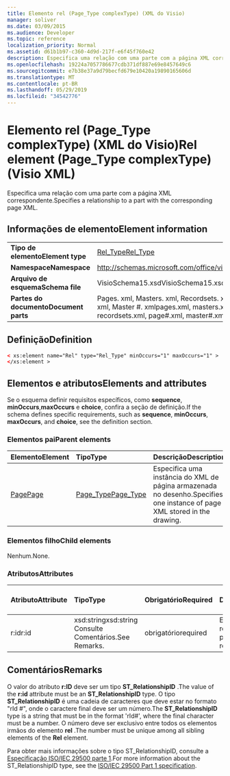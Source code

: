 ```yaml
---
title: Elemento rel (Page_Type complexType) (XML do Visio)
manager: soliver
ms.date: 03/09/2015
ms.audience: Developer
ms.topic: reference
localization_priority: Normal
ms.assetid: d61b1b97-c360-4d9d-217f-e6f45f760e42
description: Especifica uma relação com uma parte com a página XML correspondente.
ms.openlocfilehash: 19224a7057786677cdb371df887e69e8457649c6
ms.sourcegitcommit: e7b38e37a9d79becfd679e10420a19890165606d
ms.translationtype: MT
ms.contentlocale: pt-BR
ms.lasthandoff: 05/29/2019
ms.locfileid: "34542776"
---
```

# <a name="rel-element-pagetype-complextype-visio-xml"></a><span data-ttu-id="90429-103">Elemento rel (Page_Type complexType) (XML do Visio)</span><span class="sxs-lookup"><span data-stu-id="90429-103">Rel element (Page_Type complexType) (Visio XML)</span></span>

<span data-ttu-id="90429-104">Especifica uma relação com uma parte com a página XML correspondente.</span><span class="sxs-lookup"><span data-stu-id="90429-104">Specifies a relationship to a part with the corresponding page XML.</span></span>
  
## <a name="element-information"></a><span data-ttu-id="90429-105">Informações de elemento</span><span class="sxs-lookup"><span data-stu-id="90429-105">Element information</span></span>

|||
|:-----|:-----|
|<span data-ttu-id="90429-106">**Tipo de elemento**</span><span class="sxs-lookup"><span data-stu-id="90429-106">**Element type**</span></span> <br/> |[<span data-ttu-id="90429-107">Rel_Type</span><span class="sxs-lookup"><span data-stu-id="90429-107">Rel_Type</span></span>](rel_type-complextypevisio-xml.md) <br/> |
|<span data-ttu-id="90429-108">**Namespace**</span><span class="sxs-lookup"><span data-stu-id="90429-108">**Namespace**</span></span> <br/> |http://schemas.microsoft.com/office/visio/2012/main  <br/> |
|<span data-ttu-id="90429-109">**Arquivo de esquema**</span><span class="sxs-lookup"><span data-stu-id="90429-109">**Schema file**</span></span> <br/> |<span data-ttu-id="90429-110">VisioSchema15.xsd</span><span class="sxs-lookup"><span data-stu-id="90429-110">VisioSchema15.xsd</span></span>  <br/> |
|<span data-ttu-id="90429-111">**Partes do documento**</span><span class="sxs-lookup"><span data-stu-id="90429-111">**Document parts**</span></span> <br/> |<span data-ttu-id="90429-112">Pages. xml, Masters. xml, Recordsets. xml, Page #. xml, Master #. xml</span><span class="sxs-lookup"><span data-stu-id="90429-112">pages.xml, masters.xml, recordsets.xml, page#.xml, master#.xml</span></span>  <br/> |
   
## <a name="definition"></a><span data-ttu-id="90429-113">Definição</span><span class="sxs-lookup"><span data-stu-id="90429-113">Definition</span></span>

```XML
< xs:element name="Rel" type="Rel_Type" minOccurs="1" maxOccurs="1" >
</xs:element >
```

## <a name="elements-and-attributes"></a><span data-ttu-id="90429-114">Elementos e atributos</span><span class="sxs-lookup"><span data-stu-id="90429-114">Elements and attributes</span></span>

<span data-ttu-id="90429-115">Se o esquema definir requisitos específicos, como **sequence**, **minOccurs**,**maxOccurs** e **choice**, confira a seção de definição.</span><span class="sxs-lookup"><span data-stu-id="90429-115">If the schema defines specific requirements, such as **sequence**, **minOccurs**, **maxOccurs**, and **choice**, see the definition section.</span></span> 
  
### <a name="parent-elements"></a><span data-ttu-id="90429-116">Elementos pai</span><span class="sxs-lookup"><span data-stu-id="90429-116">Parent elements</span></span>

|<span data-ttu-id="90429-117">**Elemento**</span><span class="sxs-lookup"><span data-stu-id="90429-117">**Element**</span></span>|<span data-ttu-id="90429-118">**Tipo**</span><span class="sxs-lookup"><span data-stu-id="90429-118">**Type**</span></span>|<span data-ttu-id="90429-119">**Descrição**</span><span class="sxs-lookup"><span data-stu-id="90429-119">**Description**</span></span>|
|:-----|:-----|:-----|
|[<span data-ttu-id="90429-120">Page</span><span class="sxs-lookup"><span data-stu-id="90429-120">Page</span></span>](page-element-pages_type-complextypevisio-xml.md) <br/> |[<span data-ttu-id="90429-121">Page_Type</span><span class="sxs-lookup"><span data-stu-id="90429-121">Page_Type</span></span>](page_type-complextypevisio-xml.md) <br/> |<span data-ttu-id="90429-122">Especifica uma instância do XML de página armazenada no desenho.</span><span class="sxs-lookup"><span data-stu-id="90429-122">Specifies one instance of page XML stored in the drawing.</span></span>  <br/> |
   
### <a name="child-elements"></a><span data-ttu-id="90429-123">Elementos filho</span><span class="sxs-lookup"><span data-stu-id="90429-123">Child elements</span></span>

<span data-ttu-id="90429-124">Nenhum.</span><span class="sxs-lookup"><span data-stu-id="90429-124">None.</span></span>
  
### <a name="attributes"></a><span data-ttu-id="90429-125">Atributos</span><span class="sxs-lookup"><span data-stu-id="90429-125">Attributes</span></span>

|<span data-ttu-id="90429-126">**Atributo**</span><span class="sxs-lookup"><span data-stu-id="90429-126">**Attribute**</span></span>|<span data-ttu-id="90429-127">**Tipo**</span><span class="sxs-lookup"><span data-stu-id="90429-127">**Type**</span></span>|<span data-ttu-id="90429-128">**Obrigatório**</span><span class="sxs-lookup"><span data-stu-id="90429-128">**Required**</span></span>|<span data-ttu-id="90429-129">**Descrição**</span><span class="sxs-lookup"><span data-stu-id="90429-129">**Description**</span></span>|<span data-ttu-id="90429-130">**Valores possíveis**</span><span class="sxs-lookup"><span data-stu-id="90429-130">**Possible values**</span></span>|
|:-----|:-----|:-----|:-----|:-----|
|<span data-ttu-id="90429-131">r:id</span><span class="sxs-lookup"><span data-stu-id="90429-131">r:id</span></span>  <br/> |<span data-ttu-id="90429-132">xsd:string</span><span class="sxs-lookup"><span data-stu-id="90429-132">xsd:string</span></span>  <br/> <span data-ttu-id="90429-133">Consulte Comentários.</span><span class="sxs-lookup"><span data-stu-id="90429-133">See Remarks.</span></span>  <br/> |<span data-ttu-id="90429-134">obrigatório</span><span class="sxs-lookup"><span data-stu-id="90429-134">required</span></span>  <br/> |<span data-ttu-id="90429-135">Especifica uma relação com uma parte.</span><span class="sxs-lookup"><span data-stu-id="90429-135">Specifies a relationship to a part.</span></span>  <br/> |<span data-ttu-id="90429-136">"rId #"</span><span class="sxs-lookup"><span data-stu-id="90429-136">"rId#"</span></span>  <br/> <span data-ttu-id="90429-137">Consulte Comentários.</span><span class="sxs-lookup"><span data-stu-id="90429-137">See Remarks.</span></span>  <br/> |
   
## <a name="remarks"></a><span data-ttu-id="90429-138">Comentários</span><span class="sxs-lookup"><span data-stu-id="90429-138">Remarks</span></span>

<span data-ttu-id="90429-139">O valor do atributo **r:ID** deve ser um tipo **ST_RelationshipID** .</span><span class="sxs-lookup"><span data-stu-id="90429-139">The value of the **r:id** attribute must be an **ST_RelationshipID** type.</span></span> <span data-ttu-id="90429-140">O tipo **ST_RelationshipID** é uma cadeia de caracteres que deve estar no formato "rId #", onde o caractere final deve ser um número.</span><span class="sxs-lookup"><span data-stu-id="90429-140">The **ST_RelationshipID** type is a string that must be in the format 'rId#', where the final character must be a number.</span></span> <span data-ttu-id="90429-141">O número deve ser exclusivo entre todos os elementos irmãos do elemento **rel** .</span><span class="sxs-lookup"><span data-stu-id="90429-141">The number must be unique among all sibling elements of the **Rel** element.</span></span> 
  
<span data-ttu-id="90429-142">Para obter mais informações sobre o tipo ST_RelationshipID, consulte a [Especificação ISO/IEC 29500 parte 1](https://www.iso.org/iso/home/store/catalogue_tc/catalogue_detail.md?csnumber=61750).</span><span class="sxs-lookup"><span data-stu-id="90429-142">For more information about the ST_RelationshipID type, see the [ISO/IEC 29500 Part 1 specification](https://www.iso.org/iso/home/store/catalogue_tc/catalogue_detail.md?csnumber=61750).</span></span>
  

